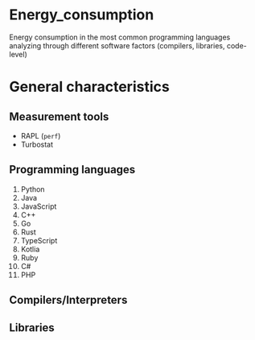 # Energy_consumption
Energy consumption in the most common programming languages analyzing through different software factors (compilers, libraries, code-level)

# General characteristics

## Measurement tools

- RAPL (`perf`)
- Turbostat

## Programming languages

1. Python
2. Java
3. JavaScript
4. C++
5. Go
6. Rust
7. TypeScript
8. Kotlia
9. Ruby
10. C#
11. PHP

## Compilers/Interpreters

## Libraries


